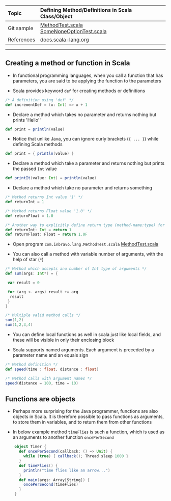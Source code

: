 | Topic | Defining Method/Definitions in Scala Class/Object |
| :--- | :--- |
| Git sample | [MethodTest.scala](https://github.com/inbravo/scala-src/blob/master/src/main/scala/com/inbravo/lang/MethodTest.scala) <br/> [SomeNoneOptionTest.scala](https://github.com/inbravo/scala-src/blob/master/src/main/scala/com/inbravo/lang/SomeNoneOptionTest.scala)|
| References | [docs.scala-lang.org](http://docs.scala-lang.org/tutorials/scala-for-java-programmers#case-classes-and-pattern-matching) |

---

## Creating a method or function in Scala

* In functional programming languages, when you call a function that has parameters, you are said to be applying the function to the parameters 

* Scala provides keyword `def` for creating methods or definitions

```scala
/* A definition using 'def' */
def incrementDef = (x: Int) => x + 1 
```

* Declare a method which takes no parameter and returns nothing but prints 'Hello''

```scala
def print = println(value)
```

* Notice that unlike Java, you can ignore curly brackets \(`{ ... }`\) while defining Scala methods

```scala
def print = { println(value) }
```

* Declare a method which take a parameter and returns nothing but prints the passed `Int` value

```scala
def printIt(value: Int) = println(value)
```

* Declare a method which take no parameter and returns something

```scala
/* Method returns Int value '1' */
def returnInt = 1

/* Method returns Float value '1.0' */
def returnFloat = 1.0

/* Another way to explicitly define return type (method-name:type) for methods */
def returnInt: Int = return 1
def returnFloat: Float = return 1.0F
```

* Open program `com.inbravo.lang.MethodTest.scala` [MethodTest.scala](https://github.com/inbravo/scala-src/blob/master/src/main/scala/com/inbravo/lang/MethodTest.scala)

* You can also call a method with variable number of arguments, with the help of star \(`*`\) 

```scala
/* Method which accepts anu number of Int type of arguments */
def sum(args: Int*) = {  

 var result = 0  

 for (arg <- args) result += arg  
  result  
 }
}

/* Multiple valid method calls */
sum(1,2)
sum(1,2,3,4)
```

* You can define local functions as well in scala just like local fields, and these will be visible in only their enclosing block 

* Scala supports named arguments. Each argument is preceded by a parameter name and an equals sign

```scala
/* Method definition */
def speed(time : float, distance : float)

/* Method calls with argument names */
speed(distance = 100, time = 10)
```

## Functions are objects

* Perhaps more surprising for the Java programmer, functions are also objects in Scala. It is therefore possible to pass functions as arguments, to store them in variables, and to return them from other functions

* In below example method `timeFlies` is such a function, which is used as an arguments to another function `oncePerSecond`

```scala
    object Timer {
      def oncePerSecond(callback: () => Unit) {
        while (true) { callback(); Thread sleep 1000 }
      }
      def timeFlies() {
        println("time flies like an arrow...")
      }
      def main(args: Array[String]) {
        oncePerSecond(timeFlies)
      }
    }
```
